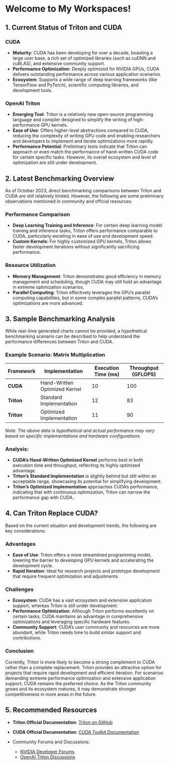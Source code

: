 # Welcome to My Workspaces!
## 1. Current Status of Triton and CUDA

### CUDA

- **Maturity**: CUDA has been developing for over a decade, boasting a large user base, a rich set of optimized libraries (such as cuDNN and cuBLAS), and extensive community support.
- **Performance Optimization**: Deeply optimized for NVIDIA GPUs, CUDA delivers outstanding performance across various application scenarios.
- **Ecosystem**: Supports a wide range of deep learning frameworks (like TensorFlow and PyTorch), scientific computing libraries, and development tools.

### OpenAI Triton

- **Emerging Tool**: Triton is a relatively new open-source programming language and compiler designed to simplify the writing of high-performance GPU kernels.
- **Ease of Use**: Offers higher-level abstractions compared to CUDA, reducing the complexity of writing GPU code and enabling researchers and developers to implement and iterate optimizations more rapidly.
- **Performance Potential**: Preliminary tests indicate that Triton can approach or even match the performance of hand-written CUDA code for certain specific tasks. However, its overall ecosystem and level of optimization are still under development.

## 2. Latest Benchmarking Overview

As of October 2023, direct benchmarking comparisons between Triton and CUDA are still relatively limited. However, the following are some preliminary observations mentioned in community and official resources:

### Performance Comparison

- **Deep Learning Training and Inference**: For certain deep learning model training and inference tasks, Triton offers performance comparable to CUDA, particularly excelling in ease of use and development speed.
- **Custom Kernels**: For highly customized GPU kernels, Triton allows faster development iterations without significantly sacrificing performance.

### Resource Utilization

- **Memory Management**: Triton demonstrates good efficiency in memory management and scheduling, though CUDA may still hold an advantage in extreme optimization scenarios.
- **Parallel Computing**: Triton effectively leverages the GPU’s parallel computing capabilities, but in some complex parallel patterns, CUDA’s optimizations are more advanced.

## 3. Sample Benchmarking Analysis

While real-time generated charts cannot be provided, a hypothetical benchmarking scenario can be described to help understand the performance differences between Triton and CUDA.

### Example Scenario: Matrix Multiplication

| **Framework** | **Implementation**            | **Execution Time (ms)** | **Throughput (GFLOPS)** |
| ------------- | ----------------------------- | ----------------------- | ----------------------- |
| **CUDA**      | Hand-Written Optimized Kernel | 10                      | 100                     |
| **Triton**    | Standard Implementation       | 12                      | 83                      |
| **Triton**    | Optimized Implementation      | 11                      | 90                      |

*Note: The above data is hypothetical and actual performance may vary based on specific implementations and hardware configurations.*

### Analysis:

- **CUDA’s Hand-Written Optimized Kernel** performs best in both execution time and throughput, reflecting its highly optimized advantage.
- **Triton’s Standard Implementation** is slightly behind but still within an acceptable range, showcasing its potential for simplifying development.
- **Triton’s Optimized Implementation** approaches CUDA’s performance, indicating that with continuous optimization, Triton can narrow the performance gap with CUDA.

## 4. Can Triton Replace CUDA?

Based on the current situation and development trends, the following are key considerations:

### Advantages

- **Ease of Use**: Triton offers a more streamlined programming model, lowering the barrier to developing GPU kernels and accelerating the development cycle.
- **Rapid Iteration**: Ideal for research projects and prototype development that require frequent optimization and adjustments.

### Challenges

- **Ecosystem**: CUDA has a vast ecosystem and extensive application support, whereas Triton is still under development.
- **Performance Optimization**: Although Triton performs excellently on certain tasks, CUDA maintains an advantage in comprehensive optimizations and leveraging specific hardware features.
- **Community Support**: CUDA’s user community and resources are more abundant, while Triton needs time to build similar support and contributions.

### Conclusion

Currently, Triton is more likely to become a strong complement to CUDA rather than a complete replacement. Triton provides an attractive option for projects that require rapid development and efficient iteration. For scenarios demanding extreme performance optimization and extensive application support, CUDA remains the preferred choice. As the Triton community grows and its ecosystem matures, it may demonstrate stronger competitiveness in more areas in the future.

## 5. Recommended Resources

- **Triton Official Documentation**: [Triton on GitHub](https://github.com/openai/triton)

- **CUDA Official Documentation**: [CUDA Toolkit Documentation](https://docs.nvidia.com/cuda/)

- Community Forums and Discussions:

  - [NVIDIA Developer Forums](https://forums.developer.nvidia.com/)
  - [OpenAI Triton Discussions](https://github.com/openai/triton/discussions)

